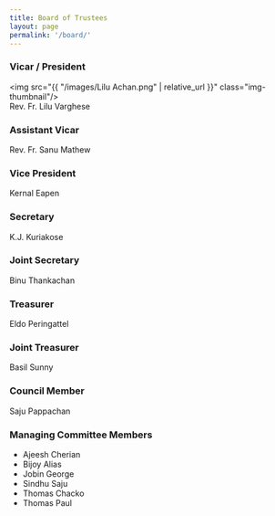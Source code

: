 ```yaml
---
title: Board of Trustees
layout: page
permalink: '/board/'
---
```

      
### Vicar / President
<img src="{{ "/images/Lilu Achan.png" | relative_url }}" class="img-thumbnail"/> <br />
Rev. Fr. Lilu Varghese

### Assistant Vicar
Rev. Fr. Sanu Mathew

### Vice President
Kernal Eapen

### Secretary
K.J. Kuriakose

### Joint Secretary
Binu Thankachan

### Treasurer
Eldo Peringattel

### Joint Treasurer
Basil Sunny

### Council Member
Saju Pappachan

### Managing Committee Members
- Ajeesh Cherian
- Bijoy Alias
- Jobin George
- Sindhu Saju
- Thomas Chacko
- Thomas Paul
